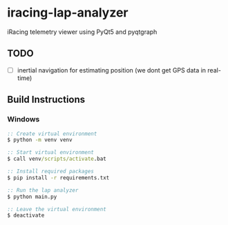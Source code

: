 # iracing-lap-analyzer
iRacing telemetry viewer using PyQt5 and pyqtgraph
## TODO
- [ ] inertial navigation for estimating position (we dont get GPS data in real-time)
## Build Instructions
### Windows
```bat
:: Create virtual environment
$ python -m venv venv

:: Start virtual environment
$ call venv/scripts/activate.bat

:: Install required packages
$ pip install -r requirements.txt

:: Run the lap analyzer
$ python main.py

:: Leave the virtual environment
$ deactivate
```